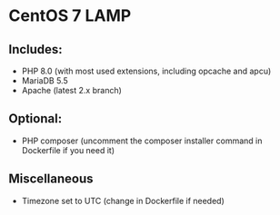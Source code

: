 # CentOS 7 LAMP

## Includes:

- PHP 8.0 (with most used extensions, including opcache and apcu)
- MariaDB 5.5
- Apache (latest 2.x branch)

## Optional:

- PHP composer (uncomment the composer installer command in Dockerfile if you need it)

## Miscellaneous
- Timezone set to UTC (change in Dockerfile if needed)


